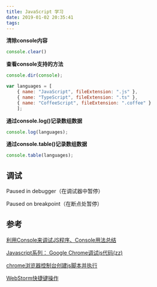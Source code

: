 ```yaml
---
title: JavaScript 学习
date: 2019-01-02 20:35:41
tags:
---
```


**清除console内容**
```js
console.clear()
```

**查看console支持的方法**

```js
console.dir(console);
```

```js
var languages = [
    { name: "JavaScript", fileExtension: ".js" },
    { name: "TypeScript", fileExtension: ".ts" },
    { name: "CoffeeScript", fileExtension: ".coffee" }
    ];
```

**通过console.log()记录数组数据** 

```js
console.log(languages);
```

**通过console.table()记录数组数据** 

```js
console.table(languages);
```

## 调试

Paused in debugger（在调试器中暂停）

Paused on breakpoint（在断点处暂停）



## 参考

[利用Console来调试JS程序、Console用法总结](https://blog.csdn.net/u012195214/article/details/73825074)

[Javascript系列： Google Chrome调试js代码(zz)](https://www.cnblogs.com/strinkbug/p/4991596.html)

[chrome浏览器控制台创建js脚本并执行](https://www.cnblogs.com/WangHaiMing/p/9553678.html)

[WebStorm快捷键操作](https://www.cnblogs.com/yangjinjin/archive/2013/01/30/2883172.html)